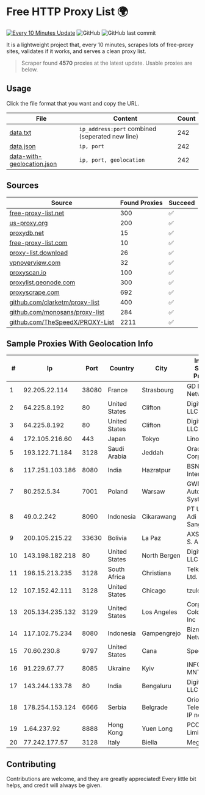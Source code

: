 
# Free HTTP Proxy List 🌍

[![Every 10 Minutes Update](https://github.com/mertguvencli/http-proxy-list/actions/workflows/main.yml/badge.svg?branch=main)](https://github.com/mertguvencli/http-proxy-list/actions/workflows/main.yml)
![GitHub](https://img.shields.io/github/license/mertguvencli/http-proxy-list)
![GitHub last commit](https://img.shields.io/github/last-commit/mertguvencli/http-proxy-list)

It is a lightweight project that, every 10 minutes, scrapes lots of free-proxy sites, validates if it works, and serves a clean proxy list.


> Scraper found **4570** proxies at the latest update. Usable proxies are below.

## Usage

Click the file format that you want and copy the URL.


|File|Content|Count|
|----|-------|-----|
|[data.txt](https://raw.githubusercontent.com/mertguvencli/http-proxy-list/main/proxy-list/data.txt)|`ip_address:port` combined (seperated new line)|242|
|[data.json](https://raw.githubusercontent.com/mertguvencli/http-proxy-list/main/proxy-list/data.json)|`ip, port`|242|
|[data-with-geolocation.json](https://raw.githubusercontent.com/mertguvencli/http-proxy-list/main/proxy-list/data-with-geolocation.json)|`ip, port, geolocation`|242|

## Sources

|Source|Found Proxies|Succeed|
|------|-------------|-------|
|[free-proxy-list.net](https://free-proxy-list.net)|300|✅|
|[us-proxy.org](https://www.us-proxy.org)|200|✅|
|[proxydb.net](http://proxydb.net)|15|✅|
|[free-proxy-list.com](https://free-proxy-list.com/?page=&port=&type%5B%5D=http&type%5B%5D=https&up_time=0&search=Search)|10|✅|
|[proxy-list.download](https://www.proxy-list.download/HTTP)|26|✅|
|[vpnoverview.com](https://vpnoverview.com/privacy/anonymous-browsing/free-proxy-servers)|32|✅|
|[proxyscan.io](https://www.proxyscan.io)|100|✅|
|[proxylist.geonode.com](https://proxylist.geonode.com/api/proxy-list?limit=300&page=1&sort_by=lastChecked&sort_type=desc&protocols=http,https)|300|✅|
|[proxyscrape.com](https://api.proxyscrape.com/v2/?request=displayproxies&protocol=http&timeout=10000&country=all&ssl=all&anonymity=all)|692|✅|
|[github.com/clarketm/proxy-list](https://raw.githubusercontent.com/clarketm/proxy-list/master/proxy-list-raw.txt)|400|✅|
|[github.com/monosans/proxy-list](https://raw.githubusercontent.com/monosans/proxy-list/main/proxies/http.txt)|284|✅|
|[github.com/TheSpeedX/PROXY-List](https://raw.githubusercontent.com/TheSpeedX/PROXY-List/master/http.txt)|2211|✅|


## Sample Proxies With Geolocation Info

|#|Ip|Port|Country|City|Internet Service Provider|
|-|--|----|-------|----|-------------------------|
|1|92.205.22.114|38080|France|Strasbourg|GD MASS Network|
|2|64.225.8.192|80|United States|Clifton|DigitalOcean, LLC|
|3|64.225.8.192|80|United States|Clifton|DigitalOcean, LLC|
|4|172.105.216.60|443|Japan|Tokyo|Linode, LLC|
|5|193.122.71.184|3128|Saudi Arabia|Jeddah|Oracle Corporation|
|6|117.251.103.186|8080|India|Hazratpur|BSNL Internet|
|7|80.252.5.34|7001|Poland|Warsaw|GWNET Autonomus System|
|8|49.0.2.242|8090|Indonesia|Cikarawang|PT Usaha Adi Sanggoro|
|9|200.105.215.22|33630|Bolivia|La Paz|AXS Bolivia S. A.|
|10|143.198.182.218|80|United States|North Bergen|DigitalOcean, LLC|
|11|196.15.213.235|3128|South Africa|Christiana|Telkom SA Ltd.|
|12|107.152.42.111|3128|United States|Chicago|tzulo, inc.|
|13|205.134.235.132|3129|United States|Los Angeles|Corporate Colocation Inc|
|14|117.102.75.234|8080|Indonesia|Gampengrejo|Biznet Networks|
|15|70.60.230.8|9797|United States|Cana|Spectrum|
|16|91.229.67.77|8085|Ukraine|Kyiv|INFOAURA-MNT|
|17|143.244.133.78|80|India|Bengaluru|DigitalOcean, LLC|
|18|178.254.153.124|6666|Serbia|Belgrade|Orion Telekom ISP IP network|
|19|1.64.237.92|8888|Hong Kong|Yuen Long|PCCW IMS Limited|
|20|77.242.177.57|3128|Italy|Biella|MegaWeb|



## Contributing

Contributions are welcome, and they are greatly appreciated! Every
little bit helps, and credit will always be given.

